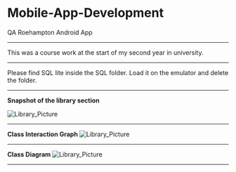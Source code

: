 # Mobile-App-Development
QA Roehampton Android App
**************************
This was a course work at the start of my second year in university.

**************************
Please find SQL lite inside the SQL folder.
Load it on the emulator and delete the folder.
**************************

<b>Snapshot of the library section</b>

![Library_Picture](https://i.ibb.co/LdwCrTb/Screenshot-2020-01-03-at-23-07-46.png)
**************************
<b>Class Interaction Graph </b>
![Library_Picture](https://i.ibb.co/W5DPJw5/Screenshot-2020-01-03-at-23-06-48.png)
**************************
<b>Class Diagram </b>
![Library_Picture](https://i.ibb.co/mC68LYX/Screenshot-2020-01-03-at-23-07-03.png)
**************************
